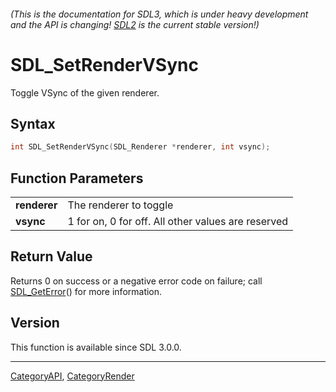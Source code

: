 ###### (This is the documentation for SDL3, which is under heavy development and the API is changing! [SDL2](https://wiki.libsdl.org/SDL2/) is the current stable version!)
# SDL_SetRenderVSync

Toggle VSync of the given renderer.

## Syntax

```c
int SDL_SetRenderVSync(SDL_Renderer *renderer, int vsync);

```

## Function Parameters

|                  |                                                    |
| ---------------- | -------------------------------------------------- |
| **renderer**     | The renderer to toggle                             |
| **vsync**        | 1 for on, 0 for off. All other values are reserved |

## Return Value

Returns 0 on success or a negative error code on failure; call
[SDL_GetError](SDL_GetError)() for more information.

## Version

This function is available since SDL 3.0.0.

----
[CategoryAPI](CategoryAPI), [CategoryRender](CategoryRender)


